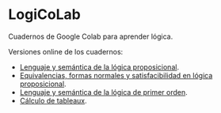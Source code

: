 # LogiCoLab
 Cuadernos de Google Colab para aprender lógica. 
 
Versiones online de los cuadernos: 
- [Lenguaje y semántica de la lógica proposicional](https://colab.research.google.com/github/fersoler/LogiCoLab/blob/main/LogicaPropLengSem.ipynb).
- [Equivalencias, formas normales y satisfacibilidad en lógica proposicional](https://colab.research.google.com/github/fersoler/LogiCoLab/blob/main/LogicaPropEquivSat.ipynb).
- [Lenguaje y semántica de la lógica de primer orden](https://colab.research.google.com/github/fersoler/LogiCoLab/blob/main/LPOLengSem.ipynb).
- [Cálculo de tableaux](https://colab.research.google.com/github/fersoler/LogiCoLab/blob/main/Tableaux.ipynb).
